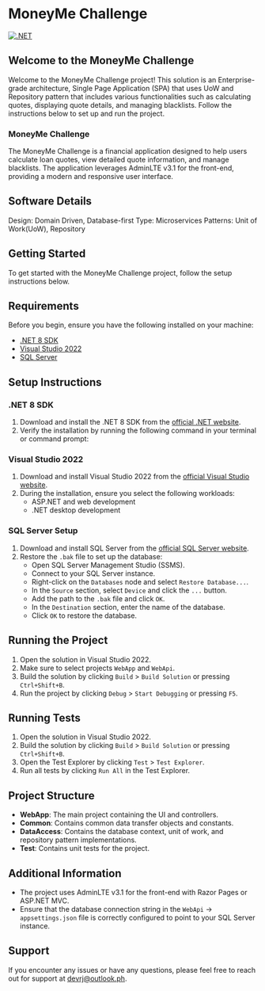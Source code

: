 # MoneyMe Challenge
[![.NET](https://github.com/rjramirez/MoneyMe.Challenge/actions/workflows/dotnet.yml/badge.svg)](https://github.com/rjramirez/MoneyMe.Challenge/actions/workflows/dotnet.yml)

## Welcome to the MoneyMe Challenge

Welcome to the MoneyMe Challenge project! This solution is an Enterprise-grade architecture, Single Page Application (SPA) that uses UoW and Repository pattern that includes various functionalities such as calculating quotes, displaying quote details, and managing blacklists. Follow the instructions below to set up and run the project.

### MoneyMe Challenge

The MoneyMe Challenge is a financial application designed to help users calculate loan quotes, view detailed quote information, and manage blacklists. The application leverages AdminLTE v3.1 for the front-end, providing a modern and responsive user interface.

## Software Details
Design: Domain Driven, Database-first
Type: Microservices
Patterns: Unit of Work(UoW), Repository


## Getting Started

To get started with the MoneyMe Challenge project, follow the setup instructions below.

## Requirements

Before you begin, ensure you have the following installed on your machine:

- [.NET 8 SDK](https://dotnet.microsoft.com/download/dotnet/8.0)
- [Visual Studio 2022](https://visualstudio.microsoft.com/vs/)
- [SQL Server](https://www.microsoft.com/en-us/sql-server/sql-server-downloads)

## Setup Instructions

### .NET 8 SDK

1. Download and install the .NET 8 SDK from the [official .NET website](https://dotnet.microsoft.com/download/dotnet/8.0).
2. Verify the installation by running the following command in your terminal or command prompt:

### Visual Studio 2022

1. Download and install Visual Studio 2022 from the [official Visual Studio website](https://visualstudio.microsoft.com/vs/).
2. During the installation, ensure you select the following workloads:
   - ASP.NET and web development
   - .NET desktop development

### SQL Server Setup

1. Download and install SQL Server from the [official SQL Server website](https://www.microsoft.com/en-us/sql-server/sql-server-downloads).
2. Restore the `.bak` file to set up the database:
   - Open SQL Server Management Studio (SSMS).
   - Connect to your SQL Server instance.
   - Right-click on the `Databases` node and select `Restore Database...`.
   - In the `Source` section, select `Device` and click the `...` button.
   - Add the path to the `.bak` file and click `OK`.
   - In the `Destination` section, enter the name of the database.
   - Click `OK` to restore the database.

## Running the Project

1. Open the solution in Visual Studio 2022.
2. Make sure to select projects `WebApp` and `WebApi`.
3. Build the solution by clicking `Build` > `Build Solution` or pressing `Ctrl+Shift+B`.
4. Run the project by clicking `Debug` > `Start Debugging` or pressing `F5`.

## Running Tests

1. Open the solution in Visual Studio 2022.
2. Build the solution by clicking `Build` > `Build Solution` or pressing `Ctrl+Shift+B`.
3. Open the Test Explorer by clicking `Test` > `Test Explorer`.
4. Run all tests by clicking `Run All` in the Test Explorer.

## Project Structure

- **WebApp**: The main project containing the UI and controllers.
- **Common**: Contains common data transfer objects and constants.
- **DataAccess**: Contains the database context, unit of work, and repository pattern implementations.
- **Test**: Contains unit tests for the project.

## Additional Information

- The project uses AdminLTE v3.1 for the front-end with Razor Pages or ASP.NET MVC.
- Ensure that the database connection string in the `WebApi` -> `appsettings.json` file is correctly configured to point to your SQL Server instance.

## Support

If you encounter any issues or have any questions, please feel free to reach out for support at [devrj@outlook.ph](mailto:devrj@outlook.ph).
